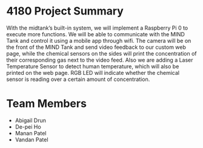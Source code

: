 # 4180 Project Summary

With the midtank’s built-in system, we will implement a Raspberry Pi 0 to execute more functions. We will be able to communicate with the MIND Tank and control it using a mobile app through wifi. The camera will be on the front of the MIND Tank and send video feedback to our custom web page, while the chemical sensors on the sides will print the concentration of their corresponding gas next to the video feed. Also we are adding a Laser Temperature Sensor to detect human temperature, which will also be printed on the web page. RGB LED will indicate whether the chemical sensor is reading over a certain amount of concentration.

# Team Members
- Abigail Drun
- De-pei Ho
- Manan Patel
- Vandan Patel
